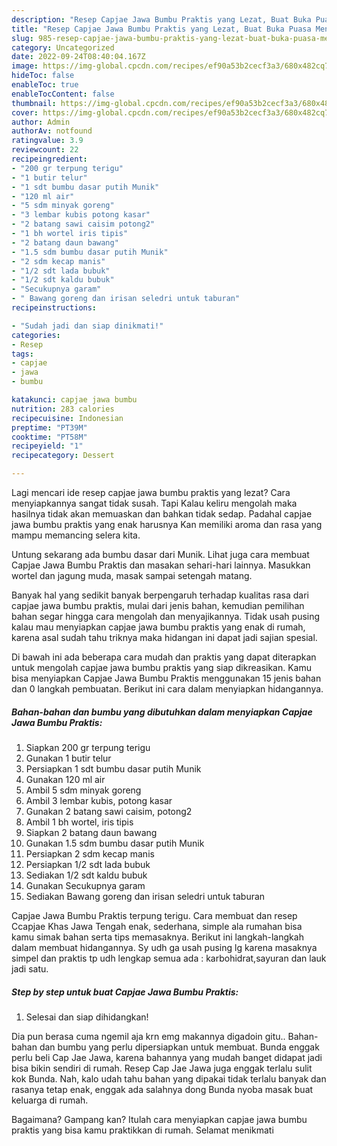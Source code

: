 ```yaml
---
description: "Resep Capjae Jawa Bumbu Praktis yang Lezat, Buat Buka Puasa Menggugah Selera"
title: "Resep Capjae Jawa Bumbu Praktis yang Lezat, Buat Buka Puasa Menggugah Selera"
slug: 985-resep-capjae-jawa-bumbu-praktis-yang-lezat-buat-buka-puasa-menggugah-selera
category: Uncategorized
date: 2022-09-24T08:40:04.167Z
image: https://img-global.cpcdn.com/recipes/ef90a53b2cecf3a3/680x482cq70/capjae-jawa-bumbu-praktis-foto-resep-utama.jpg
hideToc: false
enableToc: true
enableTocContent: false
thumbnail: https://img-global.cpcdn.com/recipes/ef90a53b2cecf3a3/680x482cq70/capjae-jawa-bumbu-praktis-foto-resep-utama.jpg
cover: https://img-global.cpcdn.com/recipes/ef90a53b2cecf3a3/680x482cq70/capjae-jawa-bumbu-praktis-foto-resep-utama.jpg
author: Admin
authorAv: notfound
ratingvalue: 3.9
reviewcount: 22
recipeingredient:
- "200 gr terpung terigu"
- "1 butir telur"
- "1 sdt bumbu dasar putih Munik"
- "120 ml air"
- "5 sdm minyak goreng"
- "3 lembar kubis potong kasar"
- "2 batang sawi caisim potong2"
- "1 bh wortel iris tipis"
- "2 batang daun bawang"
- "1.5 sdm bumbu dasar putih Munik"
- "2 sdm kecap manis"
- "1/2 sdt lada bubuk"
- "1/2 sdt kaldu bubuk"
- "Secukupnya garam"
- " Bawang goreng dan irisan seledri untuk taburan"
recipeinstructions:

- "Sudah jadi dan siap dinikmati!"
categories:
- Resep
tags:
- capjae
- jawa
- bumbu

katakunci: capjae jawa bumbu 
nutrition: 283 calories
recipecuisine: Indonesian
preptime: "PT39M"
cooktime: "PT58M"
recipeyield: "1"
recipecategory: Dessert

---
```



Lagi mencari ide resep capjae jawa bumbu praktis yang lezat? Cara menyiapkannya sangat tidak susah. Tapi Kalau keliru mengolah maka hasilnya tidak akan memuaskan dan bahkan tidak sedap. Padahal capjae jawa bumbu praktis yang enak harusnya Kan memiliki aroma dan rasa yang mampu memancing selera kita.


Untung sekarang ada bumbu dasar dari Munik. Lihat juga cara membuat Capjae Jawa Bumbu Praktis dan masakan sehari-hari lainnya. Masukkan wortel dan jagung muda, masak sampai setengah matang.

Banyak hal yang sedikit banyak berpengaruh terhadap kualitas rasa dari capjae jawa bumbu praktis, mulai dari jenis bahan, kemudian pemilihan bahan segar hingga cara mengolah dan menyajikannya. Tidak usah pusing kalau mau menyiapkan capjae jawa bumbu praktis yang enak di rumah, karena asal sudah tahu triknya maka hidangan ini dapat jadi sajian spesial.


Di bawah ini ada beberapa cara mudah dan praktis yang dapat diterapkan untuk mengolah capjae jawa bumbu praktis yang siap dikreasikan. Kamu bisa menyiapkan Capjae Jawa Bumbu Praktis menggunakan 15 jenis bahan dan 0 langkah pembuatan. Berikut ini cara dalam menyiapkan hidangannya.

<!--inarticleads1-->

##### Bahan-bahan dan bumbu yang dibutuhkan dalam menyiapkan Capjae Jawa Bumbu Praktis:

1. Siapkan 200 gr terpung terigu
1. Gunakan 1 butir telur
1. Persiapkan 1 sdt bumbu dasar putih Munik
1. Gunakan 120 ml air
1. Ambil 5 sdm minyak goreng
1. Ambil 3 lembar kubis, potong kasar
1. Gunakan 2 batang sawi caisim, potong2
1. Ambil 1 bh wortel, iris tipis
1. Siapkan 2 batang daun bawang
1. Gunakan 1.5 sdm bumbu dasar putih Munik
1. Persiapkan 2 sdm kecap manis
1. Persiapkan 1/2 sdt lada bubuk
1. Sediakan 1/2 sdt kaldu bubuk
1. Gunakan Secukupnya garam
1. Sediakan  Bawang goreng dan irisan seledri untuk taburan


Capjae Jawa Bumbu Praktis terpung terigu. Cara membuat dan resep Ccapjae Khas Jawa Tengah enak, sederhana, simple ala rumahan bisa kamu simak bahan serta tips memasaknya. Berikut ini langkah-langkah dalam membuat hidangannya. Sy udh ga usah pusing lg karena masaknya simpel dan praktis tp udh lengkap semua ada : karbohidrat,sayuran dan lauk jadi satu. 

<!--inarticleads2-->

##### Step by step untuk buat Capjae Jawa Bumbu Praktis:


1. Selesai dan siap dihidangkan!

Dia pun berasa cuma ngemil aja krn emg makannya digadoin gitu.. Bahan-bahan dan bumbu yang perlu dipersiapkan untuk membuat. Bunda enggak perlu beli Cap Jae Jawa, karena bahannya yang mudah banget didapat jadi bisa bikin sendiri di rumah. Resep Cap Jae Jawa juga enggak terlalu sulit kok Bunda. Nah, kalo udah tahu bahan yang dipakai tidak terlalu banyak dan rasanya tetap enak, enggak ada salahnya dong Bunda nyoba masak buat keluarga di rumah. 

Bagaimana? Gampang kan? Itulah cara menyiapkan capjae jawa bumbu praktis yang bisa kamu praktikkan di rumah. Selamat menikmati
